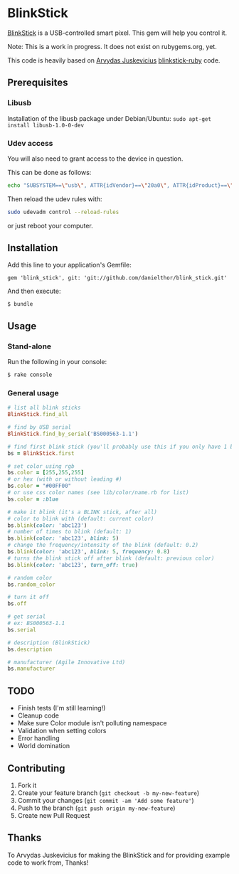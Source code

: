 # BlinkStick

[BlinkStick](http://blinkstick.com) is a USB-controlled smart pixel. This gem will help you control it.

Note: This is a work in progress. It does not exist on rubygems.org, yet.

This code is heavily based on [Arvydas Juskevicius](https://github.com/arvydas/) [blinkstick-ruby](https://github.com/arvydas/blinkstick-ruby) code.

## Prerequisites

### Libusb
Installation of the libusb package under Debian/Ubuntu:
`sudo apt-get install libusb-1.0-0-dev`

### Udev access
You will also need to grant access to the device in question.

This can be done as follows:

```sh
echo "SUBSYSTEM==\"usb\", ATTR{idVendor}==\"20a0\", ATTR{idProduct}==\"41e5\", MODE:=\"0666\"" | sudo tee /etc/udev/rules.d/85-blinkstick.rules
```

Then reload the udev rules with:

```sh
sudo udevadm control --reload-rules
```

or just reboot your computer.

## Installation

Add this line to your application's Gemfile:

    gem 'blink_stick', git: 'git://github.com/danielthor/blink_stick.git'

And then execute:

    $ bundle

## Usage

### Stand-alone

Run the following in your console:

```sh
$ rake console
```

### General usage

```ruby
# list all blink sticks
BlinkStick.find_all

# find by USB serial
BlinkStick.find_by_serial('BS000563-1.1')

# find first blink stick (you'll probably use this if you only have 1 blink stick connected)
bs = BlinkStick.first

# set color using rgb
bs.color = [255,255,255]
# or hex (with or without leading #)
bs.color = "#00FF00"
# or use css color names (see lib/color/name.rb for list)
bs.color = :blue

# make it blink (it's a BLINK stick, after all)
# color to blink with (default: current color)
bs.blink(color: 'abc123')
# number of times to blink (default: 1)
bs.blink(color: 'abc123', blink: 5)
# change the frequency/intensity of the blink (default: 0.2)
bs.blink(color: 'abc123', blink: 5, frequency: 0.8)
# turns the blink stick off after blink (default: previous color)
bs.blink(color: 'abc123', turn_off: true)

# random color
bs.random_color

# turn it off
bs.off

# get serial
# ex: BS000563-1.1
bs.serial

# description (BlinkStick)
bs.description

# manufacturer (Agile Innovative Ltd)
bs.manufacturer
```

## TODO

- Finish tests (I'm still learning!)
- Cleanup code
- Make sure Color module isn't polluting namespace
- Validation when setting colors
- Error handling
- World domination

## Contributing

1. Fork it
2. Create your feature branch (`git checkout -b my-new-feature`)
3. Commit your changes (`git commit -am 'Add some feature'`)
4. Push to the branch (`git push origin my-new-feature`)
5. Create new Pull Request

## Thanks

To Arvydas Juskevicius for making the BlinkStick and for providing example code to work from, Thanks!
